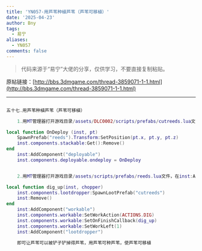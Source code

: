 ```yaml
---
title: 'YN057-用芦苇种植芦苇（芦苇可移植）'
date: '2025-04-23'
author: Bny
tags:
  - 易宁
aliases:
  - YN057
comments: false
---
```


> 代码来源于“易宁”大佬的分享，仅供学习，不要直接复制粘贴。

原帖链接：[http://bbs.3dmgame.com/thread-3859071-1-1.html](http://bbs.3dmgame.com/thread-3859071-1-1.html)

---

```lua  

五十七.用芦苇种植芦苇（芦苇可移植）	1.用MT管理器打开游戏目录/assets/DLC0002/scripts/prefabs/cutreeds.lua文件，在inst:AddComponent("inspectable")的下一行插入以下内容：local function OnDeploy (inst, pt)	SpawnPrefab("reeds").Transform:SetPosition(pt.x, pt.y, pt.z)	inst.components.stackable:Get():Remove()end	inst:AddComponent("deployable")	inst.components.deployable.ondeploy = OnDeploy	2.用MT管理器打开游戏目录/assets/scripts/prefabs/reeds.lua文件，在inst:AddComponent("inspectable")的下一行插入以下内容：local function dig_up(inst, chopper)	inst.components.lootdropper:SpawnLootPrefab("cutreeds")	inst:Remove()end	inst:AddComponent("workable")	inst.components.workable:SetWorkAction(ACTIONS.DIG)	inst.components.workable:SetOnFinishCallback(dig_up)	inst.components.workable:SetWorkLeft(1)	inst:AddComponent("lootdropper")	即可让芦苇可以被铲子铲掉得芦苇，用芦苇可种芦苇，使芦苇可移植

```  

